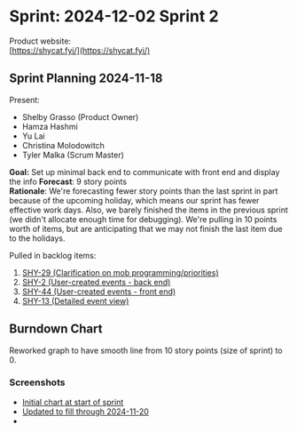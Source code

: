 # Sprint: 2024-12-02 Sprint 2

Product website:  
[https://shycat.fyi/](https://shycat.fyi/)

## Sprint Planning 2024-11-18

Present:
* Shelby Grasso (Product Owner)
* Hamza Hashmi
* Yu Lai
* Christina Molodowitch
* Tyler Malka (Scrum Master)

**Goal:** Set up minimal back end to communicate with front end and display the info
**Forecast**: 9 story points  
**Rationale**: We're forecasting fewer story points than the last sprint in part because of the upcoming holiday, which means our sprint has fewer effective work days.  Also, we barely finished the items in the previous sprint (we didn't allocate enough time for debugging).  We're pulling in 10 points worth of items, but are anticipating that we may not finish the last item due to the holidays.

Pulled in backlog items:
1. [SHY-29 (Clarification on mob programming/priorities)](https://evilore.atlassian.net/browse/SHY-29)
2. [SHY-2 (User-created events - back end)](https://evilore.atlassian.net/browse/SHY-2)
3. [SHY-44 (User-created events - front end)](https://evilore.atlassian.net/browse/SHY-44)
4. [SHY-13 (Detailed event view)](https://evilore.atlassian.net/browse/SHY-13)


## Burndown Chart
Reworked graph to have smooth line from 10 story points (size of sprint) to 0.

### Screenshots
* [Initial chart at start of sprint](images/screenshots/Sprint_2024-12-02/Burndown%20screenshot%202024-11-20%20191045.png)
* [Updated to fill through 2024-11-20](images/screenshots/Sprint_2024-12-02/Burndown%20screenshot%202024-11-20%20191144.png)
* 
